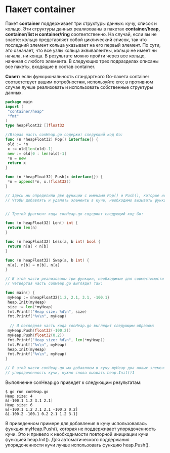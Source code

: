 # Пакет container

Пакет **container** поддерживает три структуры данных: кучу, список и кольцо.
Эти структуры данных реализованы в пакетах **container/heap, container/list и container/ring** соответственно.
На случай, если вы не знаете: кольцо представляет собой циклический список, так что последний элемент кольца указывает на его первый элемент. 
По сути, это означает, что все узлы кольца эквивалентны, кольцо не имеет ни начала, ни конца.
В результате можно пройти через все кольцо, начиная с любого элемента.
В следующих трех подразделах описаны все пакеты, входящие в состав container.

**Совет:** если функциональность стандартного Go-пакета container соответствует вашим потребностям, используйте его; в противном случае лучше реализовать
и использовать собственные структуры данных.

```go
package main
import (
 "container/heap"
 "fmt"
)
type heapFloat32 []float32

//Вторая часть conHeap.go содержит следующий код Go:
func (n *heapFloat32) Pop() interface{} {
 old := *n
 x := old[len(old)-1]
 new := old[0 : len(old)-1]
 *n = new
 return x
}

func (n *heapFloat32) Push(x interface{}) {
 *n = append(*n, x.(float32))
}

// Здесь мы определили две функции с именами Pop() и Push(), которые используются для того, чтобы соответствовать интерфейсу1
// Чтобы добавлять и удалять элементы в куче, необходимо вызывать функции heap.Push() и heap.Pop() соответственно.


// Третий фрагмент кода conHeap.go содержит следующий код Go:

func (n heapFloat32) Len() int {
 return len(n)
}

func (n heapFloat32) Less(a, b int) bool {
 return n[a] < n[b]
}

func (n heapFloat32) Swap(a, b int) {
 n[a], n[b] = n[b], n[a]
}

// В этой части реализованы три функции, необходимые для совместимости с интерфейсом sort.Interface.
// Четвертая часть conHeap.go выглядит так:

func main() {
 myHeap := &heapFloat32{1.2, 2.1, 3.1, -100.1}
 heap.Init(myHeap)
 size := len(*myHeap)
 fmt.Printf("Heap size: %d\n", size)
 fmt.Printf("%v\n", myHeap)
  
  // И последняя часть кода conHeap.go выглядит следующим образом:
 myHeap.Push(float32(-100.2))
 myHeap.Push(float32(0.2))
 fmt.Printf("Heap size: %d\n", len(*myHeap))
 fmt.Printf("%v\n", myHeap)
 heap.Init(myHeap)
 fmt.Printf("%v\n", myHeap)
}

// В этой части conHeap.go мы добавляем в кучу myHeap два новых элемента, используя функцию heap.Push(). Однако, для того чтобы восстановить правильную
// упорядоченность кучи, нужно снова вызвать heap.Init()1
```

Выполнение conHeap.go приведет к следующим результатам:
```
$ go run conHeap.go
Heap size: 4
&[-100.1 1.2 3.1 2.1]
Heap size: 6
&[-100.1 1.2 3.1 2.1 -100.2 0.2]
&[-100.2 -100.1 0.2 2.1 1.2 3.1]
````

В приведенном примере для добавления в кучу использовалась функция myHeap.Push(),
которая не поддерживает упорядоченность кучи. Это и привело к необходимости повторной инициации кучи функцией heap.Init(). Для автоматического поддержания
упорядоченности кучи лучше использовать функцию heap.Push().


